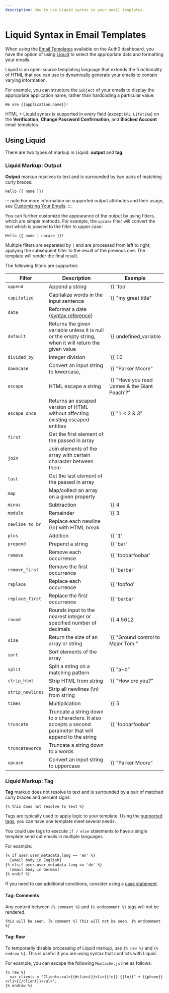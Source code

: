 ```yaml
---
description: How to use Liquid syntax in your email templates.
---
```


# Liquid Syntax in Email Templates

When using the [Email Templates](${manage_url}/#/emails) available on the Auth0 dashboard, you have the option of using [Liquid](https://github.com/Shopify/liquid/wiki/Liquid-for-Designers) to select the appropriate data and formatting your emails.

Liquid is an open-source templating language that extends the functionality of HTML that you can use to dynamically generate your emails to contain varying information. 

For example, you can structure the `Subject` of your emails to display the appropriate application name, rather than hardcoding a particular value:

`We are {{application.name}}!`

HTML + Liquid syntax is supported in every field (except `URL Lifetime`) on the **Verification**, **Change Password Confirmation**, and **Blocked Account** email templates.

## Using Liquid

There are two types of markup in Liquid: **output** and **tag**.

### Liquid Markup: Output

**Output** markup resolves to text and is surrounded by two pairs of matching curly braces:

`Hello {{ name }}!`

::: note
For more information on supported output attributes and their usage, see [Customizing Your Emails](/email/templates).
:::

You can further customize the appearance of the output by using filters, which are simple methods. For example, the `upcase` filter will convert the text which is passed to the filter to upper case:

`Hello {{ name | upcase }}!`

Multiple filters are separated by `|` and are processed from left to right, applying the subsequent filter to the result of the previous one. The template will render the final result.

The following filters are supported:


Filter | Description | Example
---------|----------|---------
`append` | Append a string | `{{ 'foo' | append:'bar' }} #=> 'foobar'`
`capitalize` | Capitalize words in the input sentence | `{{ "my great title" | capitalize }} #=> My great title`
`date` | Reformat a date ([syntax reference](http://docs.shopify.com/themes/liquid-documentation/filters/additional-filters#date)) |
`default` | Returns the given variable unless it is null or the empty string, when it will return the given value | `{{ undefined_variable | default: "Default value" }} #=> "Default value"`
`divided_by` | Integer division | `{{ 10 | divided_by:3 }} #=> 3`
`downcase` | Convert an input string to lowercase, | `{{ "Parker Moore" | downcase }} #=> parker moore`
`escape` | HTML escape a string | `{{ "Have you read 'James & the Giant Peach'?" | escape }} #=> Have you read &#39;James &amp; the Giant Peach&#39;?`
`escape_once` | Returns an escaped version of HTML without affecting existing escaped entities | `{{ "1 < 2 &amp; 3" | escape_once }} #=> 1 &lt; 2 &amp; 3`
`first` | Get the first element of the passed in array |
`join` | Join elements of the array with certain character between them |
`last` | Get the last element of the passed in array |
`map` | Map/collect an array on a given property |
`minus` | Subtraction |  `{{ 4 | minus:2 }} #=> 2`
`modulo` | Remainder | `{{ 3 | modulo:2 }} #=> 1`
`newline_to_br` | Replace each newline (\n) with HTML break |
`plus` | Addition |  `{{ '1' | plus:'1' }} #=> 2`, `{{ 1 | plus:1 }} #=> 2`
`prepend` | Prepend a string | `{{ 'bar' | prepend:'foo' }} #=> 'foobar'`
`remove` | Remove each occurrence | `{{ 'foobarfoobar' | remove:'foo' }} #=> 'barbar'`
`remove_first` | Remove the first occurrence | `{{ 'barbar' | remove_first:'bar' }} #=> 'bar'`
`replace` | Replace each occurrence | `{{ 'foofoo' | replace:'foo','bar' }} #=> 'barbar'`
`replace_first` | Replace the first occurrence | `{{ 'barbar' | replace_first:'bar','foo' }} #=> 'foobar'`
`round` | Rounds input to the nearest integer or specified number of decimals | `{{ 4.5612 | round: 2 }} #=> 4.56`
`size` | Return the size of an array or string | `{{ "Ground control to Major Tom." | size }} #=> 28`
`sort` | Sort elements of the array
`split` | Split a string on a matching pattern | `{{ "a~b" | split:"~" }} #=> ['a','b']`
`strip_html` | Strip HTML from string | `{{ "How <em>are</em> you?" | strip_html }} #=> How are you?`
`strip_newlines` | Strip all newlines (\n) from string |
`times` | Multiplication  | `{{ 5 | times:4 }} #=> 20`
`truncate` | Truncate a string down to x characters. It also accepts a second parameter that will append to the string | `{{ 'foobarfoobar' | truncate: 5, '.' }} #=> 'foob.'`
`truncatewords` | Truncate a string down to x words |
`upcase` | Convert an input string to uppercase | `{{ "Parker Moore" | upcase }} #=> PARKER MOORE`

### Liquid Markup: Tag

**Tag** markup does not resolve to text and is surrounded by a pair of matched curly braces and percent signs:

`{% this does not resolve to text %}`

Tags are typically used to apply logic to your template. Using the [supported tags](https://github.com/Shopify/liquid/wiki/Liquid-for-Designers#tags), you can have one template meet several needs.

You could use tags to execute `if / else` statements to have a single template send out emails in multiple languages.

For example:

```HTML
{% if user.user_metadata.lang == 'en' %}
  [email body in English]
{% elsif user.user_metadata.lang == 'de' %}
  [email body in German]
{% endif %}
```

If you need to use additional conditions, consider using a [case statement](https://github.com/Shopify/liquid/wiki/Liquid-for-Designers#case-statement).

#### Tag: Comments

Any content between `{% comment %}` and `{% endcomment %}` tags will not be rendered.

`This will be seen. {% comment %} This will not be seen. {% endcomment %}`

#### Tag: Raw

To temporarily disable processing of Liquid markup, use `{% raw %}` and `{% endraw %}`. This is useful if you are using syntax that conflicts with Liquid.

For example, you can escape the following `Mustache.js` line as follows:

```text
{% raw %}
  var clients = "Clients:<ul>{{#client}}<li>{{fn}} {{ln}}" + {{phone}}</li>{{/client}}</ul>";
{% endraw %}
```
